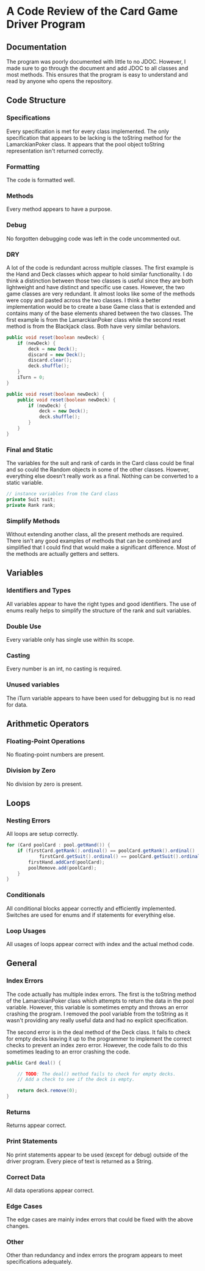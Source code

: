 # A Code Review of the Card Game Driver Program

## Documentation

The program was poorly documented with little to no JDOC. However, I made sure to go through the document and add JDOC to all classes and most methods. This ensures that the program is easy to understand and read by anyone who opens the repository.

## Code Structure

### Specifications

Every specification is met for every class implemented. The only specification that appears to be lacking is the toString method for the LamarckianPoker class. It appears that the pool object toString representation isn't returned correctly. 

### Formatting

The code is formatted well.

### Methods

Every method appears to have a purpose.

### Debug

No forgotten debugging code was left in the code uncommented out.

### DRY

A lot of the code is redundant across multiple classes. The first example is the Hand and Deck classes which appear to hold similar functionality. I do think a distinction between those two classes is useful since they are both lightweight and have distinct and specific use cases. However, the two game classes are very redundant. It almost looks like some of the methods were copy and pasted across the two classes. I think a better implementation would be to create a base Game class that is extended and contains many of the base elements shared between the two classes. The first example is from the LamarckianPoker class while the second reset method is from the Blackjack class. Both have very similar behaviors.

```java
public void reset(boolean newDeck) {
    if (newDeck) {
        deck = new Deck();
        discard = new Deck();
        discard.clear();
        deck.shuffle();
    }
    iTurn = 0;
}
```

```java
public void reset(boolean newDeck) {
    public void reset(boolean newDeck) {
        if (newDeck) {
            deck = new Deck();
            deck.shuffle();
        }
    }
}
```

### Final and Static

The variables for the suit and rank of cards in the Card class could be final and so could the Random objects in some of the other classes. However, everything else doesn't really work as a final. Nothing can be converted to a static variable.

```java
// instance variables from the Card class
private Suit suit;
private Rank rank;
```

### Simplify Methods

Without extending another class, all the present methods are required. There isn't any good examples of methods that can be combined and simplified that I could find that would make a significant difference. Most of the methods are actually getters and setters. 

## Variables

### Identifiers and Types

All variables appear to have the right types and good identifiers. The use of enums really helps to simplify the structure of the rank and suit variables.

### Double Use

Every variable only has single use within its scope.

### Casting

Every number is an int, no casting is required.

### Unused variables

The iTurn variable appears to have been used for debugging but is no read for data.

## Arithmetic Operators

### Floating-Point Operations

No floating-point numbers are present.

### Division by Zero

No division by zero is present.

## Loops

### Nesting Errors

All loops are setup correctly.

```java
for (Card poolCard : pool.getHand()) {
    if (firstCard.getRank().ordinal() == poolCard.getRank().ordinal() ||
            firstCard.getSuit().ordinal() == poolCard.getSuit().ordinal()) {
        firstHand.addCard(poolCard);
        poolRemove.add(poolCard);
    }
}
```

### Conditionals

All conditional blocks appear correctly and efficiently implemented. Switches are used for enums and if statements for everything else.

### Loop Usages

All usages of loops appear correct with index and the actual method code.

## General

### Index Errors

The code actually has multiple index errors. The first is the toString method of the LamarckianPoker class which attempts to return the data in the pool variable. However, this variable is sometimes empty and throws an error crashing the program. I removed the pool variable from the toString as it wasn't providing any really useful data and had no explicit specification.

The second error is in the deal method of the Deck class. It fails to check for empty decks leaving it up to the programmer to implement the correct checks to prevent an index zero error. However, the code fails to do this sometimes leading to an error crashing the code.

```java
public Card deal() {

    // TODO: The deal() method fails to check for empty decks.
    // Add a check to see if the deck is empty.

    return deck.remove(0);
}
```

### Returns

Returns appear correct.

### Print Statements

No print statements appear to be used (except for debug) outside of the driver program. Every piece of text is returned as a String.

### Correct Data

All data operations appear correct.

### Edge Cases

The edge cases are mainly index errors that could be fixed with the above changes.

### Other

Other than redundancy and index errors the program appears to meet specifications adequately.  